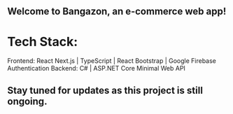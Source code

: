 ## Welcome to Bangazon, an e-commerce web app!

# Tech Stack:
Frontend: React Next.js | TypeScript | React Bootstrap | Google Firebase Authentication
Backend: C# | ASP.NET Core Minimal Web API

## Stay tuned for updates as this project is still ongoing.

